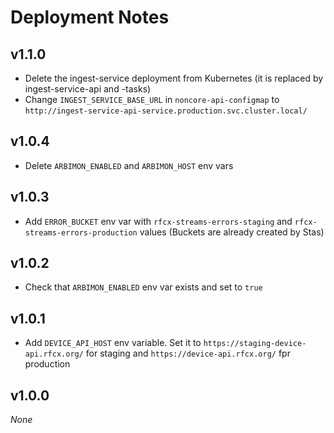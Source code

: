 # Deployment Notes

## v1.1.0

- Delete the ingest-service deployment from Kubernetes (it is replaced by ingest-service-api and -tasks)
- Change `INGEST_SERVICE_BASE_URL` in `noncore-api-configmap` to `http://ingest-service-api-service.production.svc.cluster.local/`

## v1.0.4

- Delete `ARBIMON_ENABLED` and `ARBIMON_HOST` env vars

## v1.0.3

- Add `ERROR_BUCKET` env var with `rfcx-streams-errors-staging` and `rfcx-streams-errors-production` values (Buckets are already created by Stas)

## v1.0.2

- Check that `ARBIMON_ENABLED` env var exists and set to `true`

## v1.0.1

- Add `DEVICE_API_HOST` env variable. Set it to `https://staging-device-api.rfcx.org/` for staging and `https://device-api.rfcx.org/` fpr production

## v1.0.0

_None_
